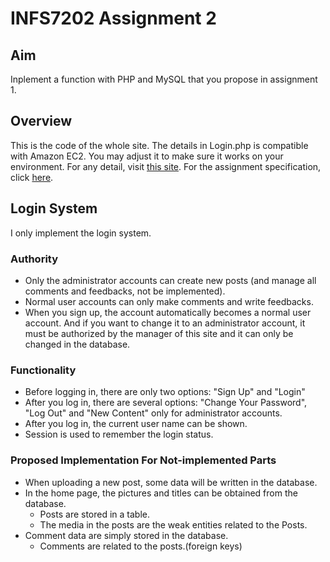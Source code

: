 # INFS7202 Assignment 2
## Aim
Inplement a function with PHP and MySQL that you propose in assignment 1.
## Overview
This is the code of the whole site. The details in Login.php is compatible with Amazon EC2. You may adjust it to make sure it works on your environment.
For any detail, visit [this site](http://ec2-52-40-16-205.us-west-2.compute.amazonaws.com/).
For the assignment specification, click [here](https://github.com/ElizurHz/INFS7202/blob/master/Assignment%20Two%20Spec.pdf).
## Login System
I only implement the login system. 

### Authority
* Only the administrator accounts can create new posts (and manage all comments and feedbacks, not be implemented).
* Normal user accounts can only make comments and write feedbacks.
* When you sign up, the account automatically becomes a normal user account. And if you want to change it to an administrator account, it must be authorized by the manager of this site and it can only be changed in the database.

### Functionality
* Before logging in, there are only two options: "Sign Up" and "Login"
* After you log in, there are several options: "Change Your Password", "Log Out" and "New Content" only for administrator accounts.
* After you log in, the current user name can be shown.
* Session is used to remember the login status.

### Proposed Implementation For Not-implemented Parts
* When uploading a new post, some data will be written in the database.
* In the home page, the pictures and titles can be obtained from the database.
  * Posts are stored in a table.
  * The media in the posts are the weak entities related to the Posts.
* Comment data are simply stored in the database.
  * Comments are related to the posts.(foreign keys)

